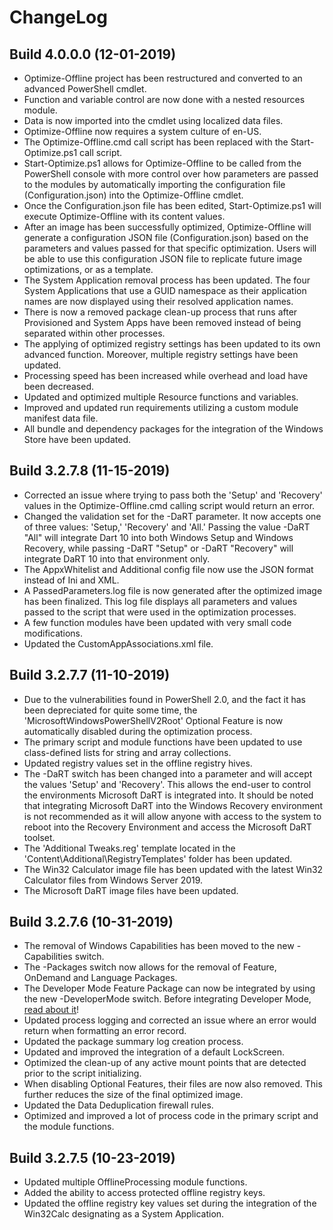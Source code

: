 # ChangeLog #

## Build 4.0.0.0 (12-01-2019) ##

- Optimize-Offline project has been restructured and converted to an advanced PowerShell cmdlet.
- Function and variable control are now done with a nested resources module.
- Data is now imported into the cmdlet using localized data files.
- Optimize-Offline now requires a system culture of en-US.
- The Optimize-Offline.cmd call script has been replaced with the Start-Optimize.ps1 call script.
- Start-Optimize.ps1 allows for Optimize-Offline to be called from the PowerShell console with more control over how parameters are passed to the modules by automatically importing the configuration file (Configuration.json) into the Optimize-Offline cmdlet.
- Once the Configuration.json file has been edited, Start-Optimize.ps1 will execute Optimize-Offline with its content values.
- After an image has been successfully optimized, Optimize-Offline will generate a configuration JSON file (Configuration.json) based on the parameters and values passed for that specific optimization. Users will be able to use this configuration JSON file to replicate future image optimizations, or as a template.
- The System Application removal process has been updated. The four System Applications that use a GUID namespace as their application names are now displayed using their resolved application names.
- There is now a removed package clean-up process that runs after Provisioned and System Apps have been removed instead of being separated within other processes.
- The applying of optimized registry settings has been updated to its own advanced function. Moreover, multiple registry settings have been updated.
- Processing speed has been increased while overhead and load have been decreased.
- Updated and optimized multiple Resource functions and variables.
- Improved and updated run requirements utilizing a custom module manifest data file.
- All bundle and dependency packages for the integration of the Windows Store have been updated.

## Build 3.2.7.8 (11-15-2019) ##

- Corrected an issue where trying to pass both the 'Setup' and 'Recovery' values in the Optimize-Offline.cmd calling script would return an error.
- Changed the validation set for the -DaRT parameter. It now accepts one of three values: 'Setup,' 'Recovery' and 'All.' Passing the value -DaRT "All" will integrate Dart 10 into both Windows Setup and Windows Recovery, while passing -DaRT "Setup" or -DaRT "Recovery" will integrate DaRT 10 into that environment only.
- The AppxWhitelist and Additional config file now use the JSON format instead of Ini and XML.
- A PassedParameters.log file is now generated after the optimized image has been finalized. This log file displays all parameters and values passed to the script that were used in the optimization processes.
- A few function modules have been updated with very small code modifications.
- Updated the CustomAppAssociations.xml file.

## Build 3.2.7.7 (11-10-2019) ##

- Due to the vulnerabilities found in PowerShell 2.0, and the fact it has been depreciated for quite some time, the 'MicrosoftWindowsPowerShellV2Root' Optional Feature is now automatically disabled during the optimization process.
- The primary script and module functions have been updated to use class-defined lists for string and array collections.
- Updated registry values set in the offline registry hives.
- The -DaRT switch has been changed into a parameter and will accept the values 'Setup' and 'Recovery'. This allows the end-user to control the environments Microsoft DaRT is integrated into. It should be noted that integrating Microsoft DaRT into the Windows Recovery environment is not recommended as it will allow anyone with access to the system to reboot into the Recovery Environment and access the Microsoft DaRT toolset.
- The 'Additional Tweaks.reg' template located in the 'Content\Additional\RegistryTemplates' folder has been updated.
- The Win32 Calculator image file has been updated with the latest Win32 Calculator files from Windows Server 2019.
- The Microsoft DaRT image files have been updated.

## Build 3.2.7.6 (10-31-2019) ##

- The removal of Windows Capabilities has been moved to the new -Capabilities switch.
- The -Packages switch now allows for the removal of Feature, OnDemand and Language Packages.
- The Developer Mode Feature Package can now be integrated by using the new -DeveloperMode switch. Before integrating Developer Mode, [read about it](https://docs.microsoft.com/en-us/windows/uwp/get-started/enable-your-device-for-development)!
- Updated process logging and corrected an issue where an error would return when formatting an error record.
- Updated the package summary log creation process.
- Updated and improved the integration of a default LockScreen.
- Optimized the clean-up of any active mount points that are detected prior to the script initializing.
- When disabling Optional Features, their files are now also removed. This further reduces the size of the final optimized image.
- Updated the Data Deduplication firewall rules.
- Optimized and improved a lot of process code in the primary script and the module functions.

## Build 3.2.7.5 (10-23-2019) ##

- Updated multiple OfflineProcessing module functions.
- Added the ability to access protected offline registry keys.
- Updated the offline registry key values set during the integration of the Win32Calc designating as a System Application.
